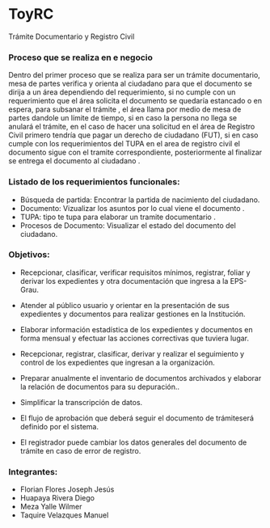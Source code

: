 # ToyRC
Trámite Documentario y Registro Civil 
### Proceso que se realiza en e negocio 
Dentro del primer proceso que se realiza para ser un trámite documentario, mesa de partes verifica y orienta al ciudadano  para que el documento se dirija a un área dependiendo del requerimiento, si no cumple con un requerimiento que el área solicita el documento se quedaría estancado o en espera, para subsanar el trámite , el área llama por medio de mesa de partes dandole un límite de tiempo, si en caso la persona no llega se anulará el trámite, en el caso de hacer una solicitud en el área de Registro Civil primero tendría que pagar un derecho de ciudadano (FUT), si en caso cumple con los requerimientos del TUPA en el area de registro civil el documento sigue con el tramite correspondiente, posteriormente al finalizar se entrega el documento al ciudadano .
### Listado de los requerimientos funcionales:
- Búsqueda de partida: Encontrar la partida de nacimiento del ciudadano. 
- Documento: Vizualizar los asuntos por lo cual viene el documento .
- TUPA: tipo te tupa para elaborar un tramite documentario .
- Procesos de Documento: Visualizar el estado del documento del ciudadano.

### Objetivos:

- Recepcionar, clasificar, verificar requisitos mínimos, registrar, foliar y derivar los expedientes y otra documentación que ingresa a la EPS-Grau.
- Atender al público usuario y orientar en la presentación de sus expedientes y documentos para realizar gestiones en la Institución.
- Elaborar información estadística de los expedientes y documentos en forma mensual y efectuar las acciones correctivas que tuviera lugar.
- Recepcionar, registrar, clasificar, derivar y realizar el seguimiento y control de los expedientes que ingresan a la organización.

- Preparar anualmente el inventario de documentos archivados y elaborar la relación de documentos para su depuración..

- Simplificar la transcripción de datos.

- El flujo de aprobación que deberá seguir el documento de trámiteserá definido por el sistema.

- El registrador puede cambiar los datos generales del documento de trámite en caso de error de registro.

### Integrantes:
- Florian Flores Joseph Jesús
- Huapaya Rivera Diego
- Meza Yalle Wilmer
- Taquire Velazques Manuel 
